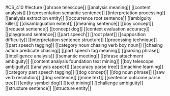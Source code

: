 #CS_410
#lecture
[[phrase telescope]]
[[analysis meaning]]
[[content analysis]]
[[representation semantic sentence]]
[[interpretation processing]]
[[analysis extraction entity]]
[[occurrence root sentence]]
[[ambiguity killer]]
[[disambiguation extent]]
[[meaning sentence]]
[[boy concept]]
[[request sentence]]
[[concept dog]]
[[context evaluation accuracy]]
[[playground sentence]]
[[part speech]]
[[root plant]]
[[supposition difficulty]]
[[interpretation sentence structure]]
[[processing technique]]
[[part speech tagging]]
[[category noun chasing verb boy noun]]
[[chasing action predicate chasing]]
[[part speech tag meaning]]
[[parsing phrase]]
[[intelligence analysis]]
[[semantic meeting]]
[[phrase attachment ambiguity]]
[[content analysis foundation text mining]]
[[boy telescope ambiguity]]
[[analysis aspect]]
[[accuracy parse tree]]
[[machine learning]]
[[category part speech tagging]]
[[dog concept]]
[[dog noun phrase]]
[[saw verb resolution]]
[[dog sentence]]
[[mine text]]
[[sentence outcome parse tree]]
[[entity symbol dog]]
[[text mining]]
[[challenge ambiguity]]
[[structure sentence]]
[[structure entity]]
